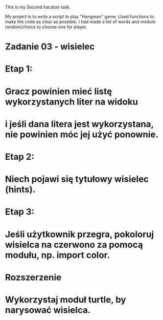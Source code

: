 This is my Second hacaton task.

My project is to write a script to play "Hangman" game.
Used functions to make the code as clear as possible.
I had made a list of words and module random/choice to choose one for player.




# Zadanie 03 - wisielec
# Etap 1:
#  Gracz powinien mieć listę wykorzystanych liter na widoku
#  i jeśli dana litera jest wykorzystana, nie powinien móc jej użyć ponownie.
# Etap 2:
#  Niech pojawi się tytułowy wisielec (hints).
# Etap 3:
#  Jeśli użytkownik przegra, pokoloruj wisielca na czerwono za pomocą modułu, np. import color.
# Rozszerzenie
# Wykorzystaj moduł turtle, by narysować wisielca.